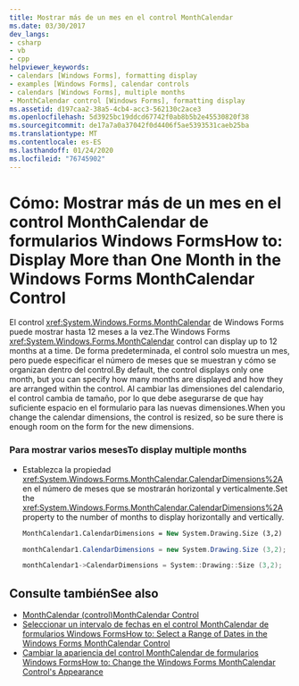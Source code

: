 ```yaml
---
title: Mostrar más de un mes en el control MonthCalendar
ms.date: 03/30/2017
dev_langs:
- csharp
- vb
- cpp
helpviewer_keywords:
- calendars [Windows Forms], formatting display
- examples [Windows Forms], calendar controls
- calendars [Windows Forms], multiple months
- MonthCalendar control [Windows Forms], formatting display
ms.assetid: d197caa2-38a5-4cb4-acc3-562130c2ace3
ms.openlocfilehash: 5d3925bc19ddcd67742f0ab8b5b2e45530820f38
ms.sourcegitcommit: de17a7a0a37042f0d4406f5ae5393531caeb25ba
ms.translationtype: MT
ms.contentlocale: es-ES
ms.lasthandoff: 01/24/2020
ms.locfileid: "76745902"
---
```

# <a name="how-to-display-more-than-one-month-in-the-windows-forms-monthcalendar-control"></a><span data-ttu-id="40007-102">Cómo: Mostrar más de un mes en el control MonthCalendar de formularios Windows Forms</span><span class="sxs-lookup"><span data-stu-id="40007-102">How to: Display More than One Month in the Windows Forms MonthCalendar Control</span></span>
<span data-ttu-id="40007-103">El control <xref:System.Windows.Forms.MonthCalendar> de Windows Forms puede mostrar hasta 12 meses a la vez.</span><span class="sxs-lookup"><span data-stu-id="40007-103">The Windows Forms <xref:System.Windows.Forms.MonthCalendar> control can display up to 12 months at a time.</span></span> <span data-ttu-id="40007-104">De forma predeterminada, el control solo muestra un mes, pero puede especificar el número de meses que se muestran y cómo se organizan dentro del control.</span><span class="sxs-lookup"><span data-stu-id="40007-104">By default, the control displays only one month, but you can specify how many months are displayed and how they are arranged within the control.</span></span> <span data-ttu-id="40007-105">Al cambiar las dimensiones del calendario, el control cambia de tamaño, por lo que debe asegurarse de que hay suficiente espacio en el formulario para las nuevas dimensiones.</span><span class="sxs-lookup"><span data-stu-id="40007-105">When you change the calendar dimensions, the control is resized, so be sure there is enough room on the form for the new dimensions.</span></span>  
  
### <a name="to-display-multiple-months"></a><span data-ttu-id="40007-106">Para mostrar varios meses</span><span class="sxs-lookup"><span data-stu-id="40007-106">To display multiple months</span></span>  
  
- <span data-ttu-id="40007-107">Establezca la propiedad <xref:System.Windows.Forms.MonthCalendar.CalendarDimensions%2A> en el número de meses que se mostrarán horizontal y verticalmente.</span><span class="sxs-lookup"><span data-stu-id="40007-107">Set the <xref:System.Windows.Forms.MonthCalendar.CalendarDimensions%2A> property to the number of months to display horizontally and vertically.</span></span>  
  
    ```vb  
    MonthCalendar1.CalendarDimensions = New System.Drawing.Size (3,2)  
    ```  
  
    ```csharp  
    monthCalendar1.CalendarDimensions = new System.Drawing.Size (3,2);  
    ```  
  
    ```cpp  
    monthCalendar1->CalendarDimensions = System::Drawing::Size (3,2);  
    ```  
  
## <a name="see-also"></a><span data-ttu-id="40007-108">Consulte también</span><span class="sxs-lookup"><span data-stu-id="40007-108">See also</span></span>

- [<span data-ttu-id="40007-109">MonthCalendar (control)</span><span class="sxs-lookup"><span data-stu-id="40007-109">MonthCalendar Control</span></span>](monthcalendar-control-windows-forms.md)
- [<span data-ttu-id="40007-110">Seleccionar un intervalo de fechas en el control MonthCalendar de formularios Windows Forms</span><span class="sxs-lookup"><span data-stu-id="40007-110">How to: Select a Range of Dates in the Windows Forms MonthCalendar Control</span></span>](how-to-select-a-range-of-dates-in-the-windows-forms-monthcalendar-control.md)
- [<span data-ttu-id="40007-111">Cambiar la apariencia del control MonthCalendar de formularios Windows Forms</span><span class="sxs-lookup"><span data-stu-id="40007-111">How to: Change the Windows Forms MonthCalendar Control's Appearance</span></span>](how-to-change-monthcalendar-control-appearance.md)
